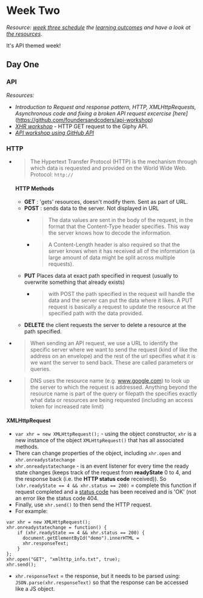 # Week Two
_Resource:_ [_week three schedule_](https://github.com/foundersandcoders/master-reference/tree/master/coursebook/week-3)  _the_ [_learning outcomes_](https://github.com/foundersandcoders/master-reference/blob/master/coursebook/week-3/learning-outcomes.md) _and have a look at_ [_the resources_](https://github.com/foundersandcoders/master-reference/blob/master/coursebook/week-3/resources.md).

It's API themed week!

## Day One
### API
_Resources:_
* _Introduction to Request and response pattern, HTTP, XMLHttpRequests, Asynchronous code and fixing a broken API request excercise [here]_(https://github.com/foundersandcoders/api-workshop)
* [_XHR workshop_](https://github.com/foundersandcoders/xhr-workshop) - HTTP GET request to the Giphy API. 
* [_API workshop using GitHub API_](https://github.com/emilyb7/workshop-APIs)

### HTTP
* > The Hypertext Transfer Protocol (HTTP) is the mechanism through which data is requested and provided on the World Wide Web. Protocol: `http://`

    #### HTTP Methods
    * **GET** : 'gets' resources, doesn't modify them. Sent as part of URL.
    * **POST** : sends data to the server. Not displayed in URL
        * > The data values are sent in the body of the request, in the format that the Content-Type header specifies. This way the server knows how to decode the information.
        * > A Content-Length header is also required so that the server knows when it has received all of the information (a large amount of data might be split across multiple requests).
    * **PUT** Places data at exact path specified in request (usually to overwrite something that already exists)
        * > with POST the path specified in the request will handle the data and the server can put the data where it likes. A PUT request is basically a request to update the resource at the specified path with the data provided.
    * **DELETE** the client requests the server to delete a resource at the path specified.
* > When sending an API request, we use a URL to identify the specific server where we want to send the request (kind of like the address on an envelope) and the rest of the url specifies what it is we want the server to send back. These are called parameters or queries.
* > DNS uses the resource name (e.g. www.google.com) to look up the server to which the request is addressed. Anything beyond the resource name is part of the query or filepath the specifies exactly what data or resources are being requested (including an access token for increased rate limit)



#### XMLHttpRequest
* `var xhr = new XMLHttpRequest();` - using the object constructor, `xhr` is a new instance of the object `XMLHttpRequest()` that has all associated methods.
* There can change properties of the object, including `xhr.open` and `xhr.onreadystatechange`
* `xhr.onreadystatechange` - is an event listener for every time the ready state changes (keeps track of the request from **readyState** 0 to 4, and the response back (i.e. the **HTTP status code** received)). So `(xhr.readyState == 4 && xhr.status == 200)` = complete this function if request completed and a [status code](https://github.com/foundersandcoders/api-workshop/blob/master/02-http.md#http-status-codes) has been received and is 'OK' (not an error like the status code 404.
* Finally, use `xhr.send()` to then send the HTTP request.
* For example: 
```
var xhr = new XMLHttpRequest();
xhr.onreadystatechange = function() {
    if (xhr.readyState == 4 && xhr.status == 200) {
      document.getElementById("demo").innerHTML =
      xhr.responseText;
    }
};
xhr.open("GET", "xmlhttp_info.txt", true);
xhr.send();
```
* `xhr.responseText` = the response, but it needs to be parsed using: `JSON.parse(xhr.responseText)` so that the response can be accessed like a JS object.